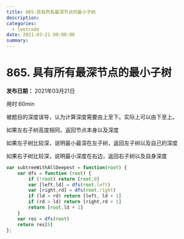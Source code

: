 ```yaml
---
title: 865-具有所有最深节点的最小子树
description: 
categories:
  - leetcode
date: 2021-03-21 00:00:00
summary: 
---
```


# 865. 具有所有最深节点的最小子树

**发布日期：** 2021年03月21日

用时:60min

被题目的深度误导，认为计算深度需要由上至下。实际上可以由下至上。

如果左右子树高度相同，返回节点本身以及深度

如果左子树比较深，说明最小最深在左子树，返回左子树以及自己的深度

如果右子树比较深，说明最小深度在右边，返回右子树以及自身深度

```javascript
var subtreeWithAllDeepest = function(root) {
    var dfs = function (root) {
        if (!root) return [root,0]
        var [left,ld] = dfs(root.left)
        var [right,rd] = dfs(root.right)
        if (ld > rd) return [left, ld + 1]
        if (rd > ld) return [right,rd + 1]
        return [root,ld + 1]
    }
    var res = dfs(root)
    return res[0]
};
```

